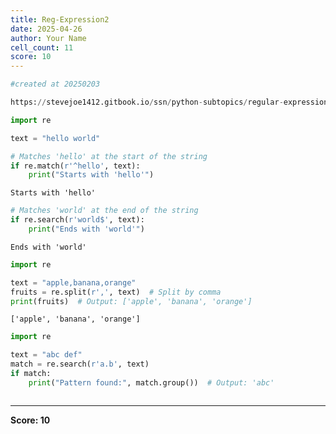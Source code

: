 ```yaml
---
title: Reg-Expression2
date: 2025-04-26
author: Your Name
cell_count: 11
score: 10
---
```


```python
#created at 20250203
```


```python
https://stevejoe1412.gitbook.io/ssn/python-subtopics/regular-expressions-with-re
```


```python
import re
```


```python
text = "hello world"
```


```python
# Matches 'hello' at the start of the string
if re.match(r'^hello', text):
    print("Starts with 'hello'")
```

    Starts with 'hello'



```python
# Matches 'world' at the end of the string
if re.search(r'world$', text):
    print("Ends with 'world'")
```

    Ends with 'world'



```python
import re
```


```python
text = "apple,banana,orange"
fruits = re.split(r',', text)  # Split by comma
print(fruits)  # Output: ['apple', 'banana', 'orange']
```

    ['apple', 'banana', 'orange']



```python
import re
```


```python
text = "abc def"
match = re.search(r'a.b', text)
if match:
    print("Pattern found:", match.group())  # Output: 'abc'
```


```python

```


---
**Score: 10**